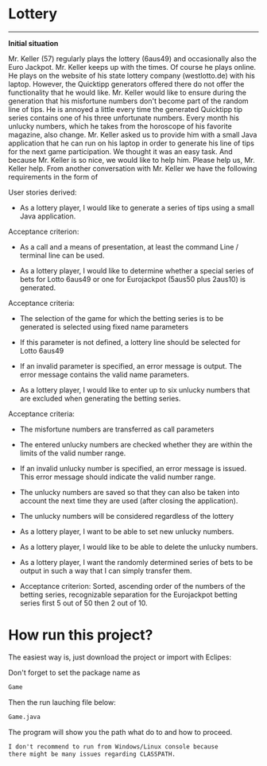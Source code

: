 # Lottery

------------------------------------------------------------------------
 **Initial situation**

Mr. Keller (57) regularly plays the lottery (6aus49) and occasionally also the Euro Jackpot. Mr. Keller keeps up with the times. Of course he plays online. He plays on the website of his state lottery company (westlotto.de) with his laptop. However, the Quicktipp generators offered there do not offer the functionality that he would like. Mr. Keller would like to ensure during the generation
that his misfortune numbers don't become part of the random line of tips. He is annoyed a little every time the generated Quicktipp tip series contains one of his three unfortunate numbers. Every month his unlucky numbers, which he takes from the horoscope of his favorite magazine, also change. Mr. Keller asked us to provide him with a small Java application that he can run on his laptop in order to generate his line of tips for the next game participation. We thought it was an easy task. And because Mr. Keller is so nice, we would like to help him. Please help us, Mr. Keller help. From another conversation with Mr. Keller we have the following requirements in the form of

User stories derived:

- As a lottery player, I would like to generate a series of tips using a small Java application.

Acceptance criterion:

- As a call and a means of presentation, at least the command Line / terminal line can be used. 

- As a lottery player, I would like to determine whether a special series of bets for Lotto 6aus49 or one for Eurojackpot (5aus50 plus 2aus10) is generated.


Acceptance criteria:

- The selection of the game for which the betting series is to be generated is selected using fixed name parameters

- If this parameter is not defined, a lottery line should be selected for Lotto 6aus49

- If an invalid parameter is specified, an error message is output. The error message contains the valid name parameters.

- As a lottery player, I would like to enter up to six unlucky numbers that are excluded when generating the betting series.


Acceptance criteria:

- The misfortune numbers are transferred as call parameters
- The entered unlucky numbers are checked whether they are within the limits of the valid number range.
- If an invalid unlucky number is specified, an error message is issued. This error message should indicate the valid number range.
- The unlucky numbers are saved so that they can also be taken into account the next time they are used (after closing the application).
- The unlucky  numbers will be considered regardless of the lottery
- As a lottery player, I want to be able to set new unlucky numbers.
- As a lottery player, I would like to be able to delete the unlucky numbers.
- As a lottery player, I want the randomly determined series of bets to be output in such a way that I can simply transfer them.

- Acceptance criterion: Sorted, ascending order of the numbers of the betting series, recognizable separation for the Eurojackpot betting series first 5 out of 50 then 2 out of 10.


# How run this project?

The easiest way is, just download the project or import with Eclipes:

Don't forget to set the package name as 


```bash
Game

```
Then the run lauching file below:

```bash
Game.java

```




The program will show you the path what do to and how to proceed. 

```diff
I don't recommend to run from Windows/Linux console because 
there might be many issues regarding CLASSPATH.  
```

  

